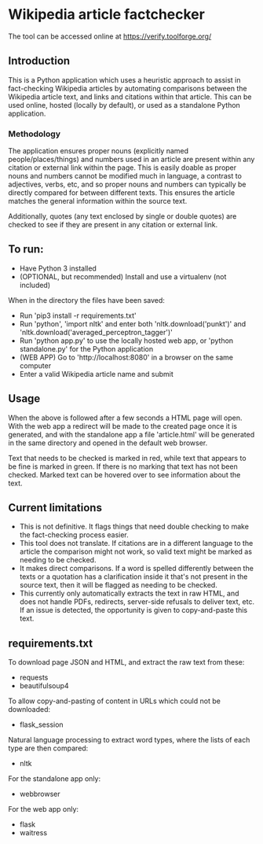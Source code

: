 # Wikipedia article factchecker
The tool can be accessed online at https://verify.toolforge.org/

## Introduction
This is a Python application which uses a heuristic approach to assist in fact-checking Wikipedia articles by automating comparisons between the Wikipedia article text, and links and citations within that article. This can be used online, hosted (locally by default), or used as a standalone Python application.

### Methodology
The application ensures proper nouns (explicitly named people/places/things) and numbers used in an article are present within any citation or external link within the page. This is easily doable as proper nouns and numbers cannot be modified much in language, a contrast to adjectives, verbs, etc, and so proper nouns and numbers can typically be directly compared for between different texts. This ensures the article matches the general information within the source text.

Additionally, quotes (any text enclosed by single or double quotes) are checked to see if they are present in any citation or external link.

## To run:
* Have Python 3 installed
* (OPTIONAL, but recommended) Install and use a virtualenv (not included)

When in the directory the files have been saved:
* Run 'pip3 install -r requirements.txt'
* Run 'python', 'import nltk' and enter both 'nltk.download('punkt')' and 'nltk.download('averaged_perceptron_tagger')'
* Run 'python app.py' to use the locally hosted web app, or 'python standalone.py' for the Python application
* (WEB APP) Go to 'http://localhost:8080' in a browser on the same computer
* Enter a valid Wikipedia article name and submit

## Usage

When the above is followed after a few seconds a HTML page will open. With the web app a redirect will be made to the created page once it is generated, and with the standalone app a file 'article.html' will be generated in the same directory and opened in the default web browser.

Text that needs to be checked is marked in red, while text that appears to be fine is marked in green. If there is no marking that text has not been checked. Marked text can be hovered over to see information about the text.

## Current limitations
* This is not definitive. It flags things that need double checking to make the fact-checking process easier.
* This tool does not translate. If citations are in a different language to the article the comparison might not work, so valid text might be marked as needing to be checked.
* It makes direct comparisons. If a word is spelled differently between the texts or a quotation has a clarification inside it that's not present in the source text, then it will be flagged as needing to be checked.
* This currently only automatically extracts the text in raw HTML, and does not handle PDFs, redirects, server-side refusals to deliver text, etc. If an issue is detected, the opportunity is given to copy-and-paste this text.

## requirements.txt
To download page JSON and HTML, and extract the raw text from these:
* requests
* beautifulsoup4

To allow copy-and-pasting of content in URLs which could not be downloaded:
* flask_session

Natural language processing to extract word types, where the lists of each type are then compared:
* nltk

For the standalone app only:
* webbrowser

For the web app only:
* flask
* waitress
